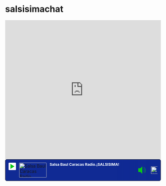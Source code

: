# salsisimachat
<iframe src="https://www3.cbox.ws/box/?boxid=3547894&boxtag=yJV3ax" width="100%" height="450" allowtransparency="yes" allow="autoplay" frameborder="0" marginheight="0" marginwidth="0" scrolling="auto"></iframe>	
<!--OnlineRadioBox Player widget-->
<div class="orbP cmpct" id="orb_player_4556aa22f6548ef2" vlm="1">
<style media="screen">
    /* General */
  .orbP{position:relative;box-sizing:border-box;overflow:hidden;font-weight:normal;border:1px solid transparent;user-select:none;text-align:left}.orbP br,.orbP>br{display:none!important;}.orbP p,.orbP>p{margin:0!important;padding:0!important;line-height:normal!important;font-size:inherit!important}.orbPh{display:block;position:absolute;z-index:100;top:50%;margin-top:-12px!important;right:10px;width:21px!important;text-decoration:none!important;cursor:pointer}.orbPh>img{margin:0!important;border:none;height:24px!important;-webkit-filter:drop-shadow(2px 2px 0 rgba(47,99,160,.2));filter:drop-shadow(2px 2px 0 rgba(47,99,160,.2))}.orbPt{text-decoration:none!important}.orbPti{float:left;margin:0 10px 0 0!important;vertical-align:top!important;height:48px!important;width:89px!important;border:none!important;border-radius:2px!important;opacity:1!important}.orbPtn{display:block;margin-right:52px;line-height:24px!important;font-size:17px!important;font-weight:bold!important;text-overflow:ellipsis;overflow:hidden;white-space:nowrap}.orbPtt{display:block;margin-right:52px;text-decoration:none!important;line-height:24px!important;font-size:12px!important;opacity:.85;transition:opacity .2s;text-overflow:ellipsis;overflow:hidden;white-space:nowrap}.orbPtt:hover{opacity:1}.orbPp,.orbPs{float:left!important;margin:0 10px 0 0!important;padding:0!important;height:48px!important;width:48px!important;line-height:48px!important;border-radius:2px!important;border:none!important;text-align:center!important;cursor:pointer;-webkit-appearance:none;-moz-appearance:none;appearance:none!important;}.orbPp::before,.orbPs::before{display:inline-block;vertical-align:middle;content:'';width:0;height:0;border-style:solid}.orbPp::before{border-width:16px 0 16px 26px}.orbPs::before{border-width:16px}.orbPp:hover,.orbPs:hover{-webkit-transform:scale(1.087);transform:scale(1.087)}.orbPhc{position:relative!important;box-sizing:border-box!important;padding:10px!important;overflow:hidden}
    /* Playlist */
  .orbPpl{position:relative;overflow:auto;overflow-x:hidden;overflow-y:auto;margin:0!important;padding:0!important;list-style:none!important}.orbPpli{box-sizing:border-box;margin:0!important;padding:0 10px!important;list-style:none!important;background-image:none;float:none!important;height: auto!important}.orbPpli>a,.orbPpli>span{display:block!important;padding:0!important;margin:0!important;height:auto!important;font-weight:normal!important;text-decoration:none!important;line-height:32px!important;font-size:14px!important;text-overflow:ellipsis;overflow:hidden;white-space:nowrap;transition:color .125s;border:none !important;text-align:left!important;}.orbPpli>a:hover,.orbPpli>span:hover{background:transparent!important}.orbPpli>a>time,.orbPpli>span>time{display:inline-block;font-size:12px!important;width:3em!important}.orbPpli+li{border-style:solid!important;border-width:1px 0 0!important}
    /* Volume */
    .orbV{position:absolute;z-index:1!important;width:24px!important;right:48px!important;top:0!important;bottom:0!important;line-height:1!important;overflow:hidden!important;transition:width .3s}.orbV:hover{width:160px!important}.orbVC{position:absolute!important;height:18px!important;left:24px!important;top:50%!important;margin:-9px 0 0 11px!important}.orbVC::after{display:block;content:'';margin-top:4px;width:0;height:0;border-style:solid;border-width:4px 100px 4px 0;opacity:.33}.orbVCs{position:absolute!important;z-index:2!important;top:0!important;width:18px!important;height:18px!important;border-radius:50%!important;cursor:ew-resize!important;box-shadow:0 6px 8px -2px rgba(0,9,18,0.36)}.orbVb{position:absolute!important;width:24px!important;height:24px!important;top:50%!important;left:0!important;margin-top:-12px;white-space:nowrap!important;cursor:pointer;transition:opacity .3s}.orbVb::before{display:inline-block;content:'';vertical-align:middle;width:7px;height:12px}.orbVb::after{display:inline-block;content:'';vertical-align:middle;border-width:12px 12px 12px 0;border-style:solid;height:0;width:0;margin-left:-6px}.orbV:hover .orbVb{opacity:.33!important;cursor:default}.orbVb>._m{display: block!important;width:7px!important;height:18px!important;position:absolute!important;top:50%;margin-top:-9px!important;right:0; overflow: hidden!important;}.orbVb>._m::before{display:block;content:'';position:absolute;right:0;top:50%;width:28px;height:24px;margin-top:-12px;border:1px solid;border-radius:50%}.orbVb>._m::after{display:block;content:'';position:absolute;right:4px;top:50%;width:14px;height:14px;margin-top:-7px;border:1px solid;border-radius:50%}
    /* Flags*/
  .orbF{padding:0 0 10px 10px!important;border-top:1px solid;display:-ms-flexbox;display:-webkit-box;display:flex;-ms-flex-flow:row nowrap!important;flex-flow:row nowrap!important}
  .orbFl{margin:0!important;padding:0!important;list-style:none!important}
  .orbFli,.orbFh{display:inline-block!important;vertical-align:top!important;line-height:18px!important;white-space:nowrap!important;margin:10px 7px 0 0!important;padding:0 6px 0 0!important;text-indent:0!important;list-style:none!important;font-size:11px!important;text-align:right}
  .orbFlif{float:left!important;width:27px!important;height:18px!important;margin-right:5px!important}
  .orbFhi{position:relative!important;display:inline-block!important;vertical-align:baseline!important;width:8px!important;height:9px!important;margin:0 8px 0 5px!important;border-style:solid!important;border-width:2px 1px 0 1px!important;border-radius:5px 5px 0 0!important;opacity:.5}
  .orbFhi::before,.orbFhi::after{display:block;content:'';position:absolute;bottom:-2px;width:0;height:3px;border-style:solid;border-width:2px;border-radius:3px}
  .orbFhi::before{left:-4px}.orbFhi::after{right:-4px}
    /* Multiselect */
  .orbPm{margin:0!important;padding:0!important;list-style:none!important}
  .orbPmi{position:relative;margin:0!important;padding:10px!important;list-style:none!important;border:dotted rgba(204,204,204,0.5);border-width:1px 0 0;font-size:12px!important;overflow:hidden;white-space:nowrap;line-height:1!important;cursor:pointer}
  .orbPmi::before{display:block;content:'';position:absolute;z-index:1;top:50%;right:10px;margin-top:-8px;width:0;height:0;border-style:solid;border-width:8px 0 8px 13px;opacity:.5;filter:alpha(opacity=50);transition:opacity .2s;}
  .orbPmi:hover::before{opacity:1;filter:alpha(opacity=100)}
  .orbPmi::after{display:block;content:'';position:absolute;top:0;bottom:0;right:0;width:36px}
  .orbPmii{display:inline-block;vertical-align:middle;margin-right:10px;width:30px;height:16px;border:none!important;border-radius:2px!important}
  .orbPmin{display:inline-block;vertical-align:middle;}

    /* Compact General */
  .cmpct .orbPti{height:24px!important;width:44px!important}
  .cmpct .orbPtn{line-height:12px!important;font-size:12px!important}
  .cmpct .orbPtt{line-height:12px!important;font-size:10px!important}
  .cmpct .orbPp,.cmpct .orbPs{height:24px!important;width:24px!important;line-height:24px!important}
  .cmpct .orbPp::before{border-width:8px 0 8px 13px !important}
  .cmpct .orbPs::before{border-width:8px !important}
    /* Compact w/Playlist */
  .cmpct .orbPpli>a,.cmpct .orbPpli>span{line-height:24px!important;font-size:12px!important}
  .cmpct .orbPpli>a>time,.cmpct .orbPpli>span>time{font-size:11px!important}

</style>
<style media="screen" id="orb_player_4556aa22f6548ef2_settings">.orbP{background-color:#102a94 !important;}/*common player background*/.orbP{border-style: solid; border-color:#1a1919 !important;border-radius:5px;}/*common player container border, radius, width*/.orbPp,.orbPs{background:#fcfcfd !important}/*buttons play/stop bg*/.orbPp::before{border-color:transparent transparent transparent #09c816 !important} /* play button color */.orbPs::before{border-color:#09c816 !important} /* stop button color */.orbPtn,.orbPtt,.orbPtt:hover{color:#faffff !important;}/*station name & track link color*/.orbV{background-color:#102a94 !important;box-shadow:0 0 32px 32px #102a94 !important}/*volume control color */.orbVC::after,.orbVb::after{border-color:transparent #09c816 transparent transparent !important}.orbVb::before,.orbVCs{background:#09c816 !important} /* volume bg color */.orbVb>._m::before,.orbVb>._m::after{border-color:#09c816 !important}.orbF{background:#ffffff !important;color:#0a0000 !important;border-color:#102a94 !important}/* geo background & text color  */.orbFli,.orbFlif{box-shadow:0 0 1px 0 #444 inset !important}.orbFhi,.orbFhi::before,.orbFhi::after{border-color:#444 !important}</style>
<div class="orbPhc">
  <a class="orbPh" href="https://onlineradiobox.com/ve/" title="Listen on Online Radio Box!" target="_blank"><img src="//ecdn.onlineradiobox.com/img/wl.svg" alt="Listen on Online Radio Box!"></a>
<audio id="orb_player_4556aa22f6548ef2_p" crossorigin="true" style="width:1px;height:1px;overflow:hidden;position:absolute;"></audio>

  <button class="orbPp" title="En Vivo" country="ve" alias="radiosalsabaulcaracastk" stream="1" autoplay="autoplay"></button>
  <a class="orbPt" href="https://onlineradiobox.com/ve/radiosalsabaulcaracastk/" target="_blank">
    <img class="orbPti" src="//cdn.onlineradiobox.com/img/l/0/69710.v155.png" alt="Salsa Baul Caracas Radio.¡SALSISIMA!" style="display: block;">
    <span class="orbPtn" style="display: block;">Salsa Baul Caracas Radio.¡SALSISIMA!</span>
  </a>
  <span class="orbPtt" loading="cargando" playing="en directo" error="error de reproduccion" not_supported="this browser can't play it" external="Escuchar ahora (Abrir en un reproductor emergente)" geo_blocked="No disponible en tu país" style="display: block;"></span>
  <div class="orbV"><div class="orbVb"><i class="_m"></i></div><div class="orbVC"><div class="orbVCs" style="left: 100%;"></div></div></div>
</div>

<div class="orbF" style="display:none"></div>
<script>
  var orbp_w = orbp_w || { lang: "es-es" };
  orbp_w.cmd = orbp_w.cmd || [];
  orbp_w.apiUrl = "https://onlineradiobox.com";
  orbp_w.cmd.push(function() {
    orbp_w.init("orb_player_4556aa22f6548ef2");
  });
  var s, t; s = document.createElement('script'); s.type = 'text/javascript';
s.src = "//ecdn.onlineradiobox.com/js/pwidget2.min.235ca64e.js";
  t = document.getElementsByTagName('script')[0]; t.parentNode.insertBefore(s, t);
</script>
</div>
<!--OnlineRadioBox Player widget-->

